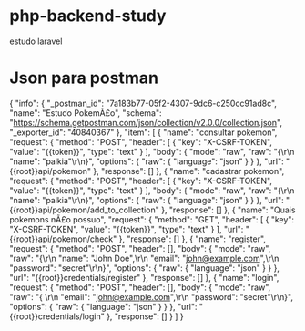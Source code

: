 # php-backend-study
 estudo laravel


# Json para postman

{
	"info": {
		"_postman_id": "7a183b77-05f2-4307-9dc6-c250cc91ad8c",
		"name": "Estudo PokemÃ£o",
		"schema": "https://schema.getpostman.com/json/collection/v2.0.0/collection.json",
		"_exporter_id": "40840367"
	},
	"item": [
		{
			"name": "consultar pokemon",
			"request": {
				"method": "POST",
				"header": [
					{
						"key": "X-CSRF-TOKEN",
						"value": "{{token}}",
						"type": "text"
					}
				],
				"body": {
					"mode": "raw",
					"raw": "{\r\n    \"name\": \"palkia\"\r\n}",
					"options": {
						"raw": {
							"language": "json"
						}
					}
				},
				"url": "{{root}}api/pokemon"
			},
			"response": []
		},
		{
			"name": "cadastrar pokemon",
			"request": {
				"method": "POST",
				"header": [
					{
						"key": "X-CSRF-TOKEN",
						"value": "{{token}}",
						"type": "text"
					}
				],
				"body": {
					"mode": "raw",
					"raw": "{\r\n    \"name\": \"palkia\"\r\n}",
					"options": {
						"raw": {
							"language": "json"
						}
					}
				},
				"url": "{{root}}api/pokemon/add_to_collection"
			},
			"response": []
		},
		{
			"name": "Quais pokemons nÃ£o possuo",
			"request": {
				"method": "GET",
				"header": [
					{
						"key": "X-CSRF-TOKEN",
						"value": "{{token}}",
						"type": "text"
					}
				],
				"url": "{{root}}api/pokemon/check"
			},
			"response": []
		},
		{
			"name": "register",
			"request": {
				"method": "POST",
				"header": [],
				"body": {
					"mode": "raw",
					"raw": "{\r\n    \"name\": \"John Doe\",\r\n    \"email\": \"john@example.com\",\r\n    \"password\": \"secret\"\r\n}",
					"options": {
						"raw": {
							"language": "json"
						}
					}
				},
				"url": "{{root}}credentials/register"
			},
			"response": []
		},
		{
			"name": "login",
			"request": {
				"method": "POST",
				"header": [],
				"body": {
					"mode": "raw",
					"raw": "{    \r\n    \"email\": \"john@example.com\",\r\n    \"password\": \"secret\"\r\n}",
					"options": {
						"raw": {
							"language": "json"
						}
					}
				},
				"url": "{{root}}credentials/login"
			},
			"response": []
		}
	]
}